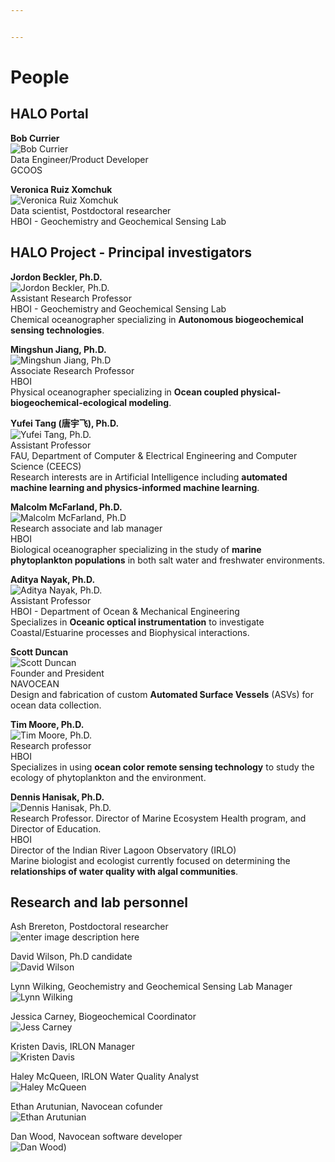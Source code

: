 ```yaml
---


---
```


<h1 id="people">People</h1>
<h2 id="halo-portal">HALO Portal</h2>
<p><strong>Bob Currier</strong><br>
<img src="http://halo.gcoos.org/static/images/codemonkey_team.png" alt="Bob Currier"><br>
Data Engineer/Product Developer<br>
GCOOS</p>
<p><strong>Veronica Ruiz Xomchuk</strong><br>
<img src="https://i1.rgstatic.net/ii/profile.image/978877346246656-1610393954059_Q128/Veronica_Ruiz_Xomchuk.jpg" alt="Veronica Ruiz Xomchuk"><br>
Data scientist, Postdoctoral researcher<br>
HBOI -  Geochemistry and Geochemical Sensing Lab</p>
<h2 id="halo-project---principal-investigators">HALO Project - Principal investigators</h2>
<p><strong>Jordon Beckler, Ph.D.</strong><br>
<img src="https://www.fau.edu/hboi/images/Becklerheadshot.jpg" alt="Jordon Beckler, Ph.D."><br>
Assistant Research Professor<br>
HBOI -  Geochemistry and Geochemical Sensing Lab<br>
Chemical oceanographer specializing in <strong>Autonomous biogeochemical sensing technologies</strong>.</p>
<p><strong>Mingshun Jiang, Ph.D.</strong><br>
<img src="https://www.fau.edu/hboi/images/Mingshun.Jiang.jpg" alt="Mingshun Jiang, Ph.D"><br>
Associate Research Professor<br>
HBOI<br>
Physical oceanographer specializing in <strong>Ocean coupled physical-biogeochemical-ecological modeling</strong>.</p>
<p><strong>Yufei Tang (唐宇飞), Ph.D.</strong><br>
<img src="http://www.eng.fau.edu/engineering/directory/faculty/tang/images/tang.jpg" alt="Yufei Tang, Ph.D."><br>
Assistant Professor<br>
FAU, Department of Computer &amp; Electrical Engineering and Computer Science (CEECS)<br>
Research interests are in Artificial Intelligence including <strong>automated machine learning and physics-informed machine learning</strong>.</p>
<p><strong>Malcolm McFarland, Ph.D.</strong><br>
<img src="http://www.fau.edu/research/in-the-lab/Dr-MMcFarland-headshot.jpg" alt="Malcolm McFarland, Ph.D"><br>
Research associate and lab manager<br>
HBOI<br>
Biological oceanographer specializing in the study of <strong>marine phytoplankton populations</strong> in both salt water and freshwater environments.</p>
<p><strong>Aditya Nayak, Ph.D.</strong><br>
<img src="https://www.fau.edu/hboi/images/aditya.jpg" alt="Aditya Nayak, Ph.D."><br>
Assistant Professor<br>
HBOI - Department of Ocean &amp; Mechanical Engineering<br>
Specializes in <strong>Oceanic optical instrumentation</strong> to investigate Coastal/Estuarine processes and Biophysical interactions.</p>
<p><strong>Scott Duncan</strong><br>
<img src="https://media-exp1.licdn.com/dms/image/C5603AQEW-SJkeKA8Qg/profile-displayphoto-shrink_200_200/0?e=1611792000&amp;v=beta&amp;t=4agp8AWl8JnbEprInzZQTb1qes-t7XrXPfnhOZX6Vaw" alt="Scott Duncan"><br>
Founder and President<br>
NAVOCEAN<br>
Design and fabrication of custom <strong>Automated Surface Vessels</strong> (ASVs) for ocean data collection.</p>
<p><strong>Tim Moore, Ph.D.</strong><br>
<img src="https://www.fau.edu/hboi/flcchh/the-team/images/team-Tim-Moore.jpg" alt="Tim Moore, Ph.D."><br>
Research professor<br>
HBOI<br>
Specializes in using <strong>ocean color remote sensing technology</strong> to study the ecology of phytoplankton and the environment.</p>
<p><strong>Dennis Hanisak, Ph.D.</strong><br>
<img src="https://www.fau.edu/hboi/images/Hanisak-pic.jpg" alt="Dennis Hanisak, Ph.D."><br>
Research Professor. Director of Marine Ecosystem Health program, and Director of Education.<br>
HBOI<br>
Director of the Indian River Lagoon Observatory (IRLO)<br>
Marine biologist and ecologist currently focused on determining the <strong>relationships of water quality with algal communities</strong>.</p>
<h2 id="research-and-lab-personnel">Research and lab personnel</h2>
<p>Ash Brereton, Postdoctoral researcher<br>
<img src="https://www.fau.edu/hboi/images/ashley-brereton.jpg" alt="enter image description here"></p>
<p>David Wilson, Ph.D candidate<br>
<img src="http://faculty.eng.fau.edu/tangy/files/2018/07/David.png" alt="David Wilson"></p>
<p>Lynn Wilking, Geochemistry and Geochemical Sensing Lab Manager<br>
<img src="https://www.fau.edu/hboi/images/LynnWilking.jpeg" alt="Lynn Wilking"></p>
<p>Jessica Carney, Biogeochemical Coordinator<br>
<img src="https://web.uri.edu/gso/files/carney-500px.jpg" alt="Jess Carney"></p>
<p>Kristen Davis,  IRLON Manager<br>
<img src="https://fau.edu/hboi/irlo/images/people/DavisKristen.jpg" alt="Kristen Davis"></p>
<p>Haley McQueen, IRLON Water Quality Analyst<br>
<img src="https://media-exp1.licdn.com/dms/image/C5603AQGovPogLNgAtQ/profile-displayphoto-shrink_200_200/0/1516989771614?e=1615420800&amp;v=beta&amp;t=4ADJkH0RNeCbpc03F7lmL_7WjMfM87bUIPF6rPUTNVk" alt="Haley McQueen"></p>
<p>Ethan Arutunian, Navocean cofunder<br>
<img src="https://navocean.com/navocean/wp-content/uploads/2016/02/team-ethan.jpg" alt="Ethan Arutunian"></p>
<p>Dan Wood, Navocean software developer<br>
<img src="https://navocean.com/navocean/wp-content/uploads/2014/08/danpowersail.jpg" alt="Dan Wood">)</p>

